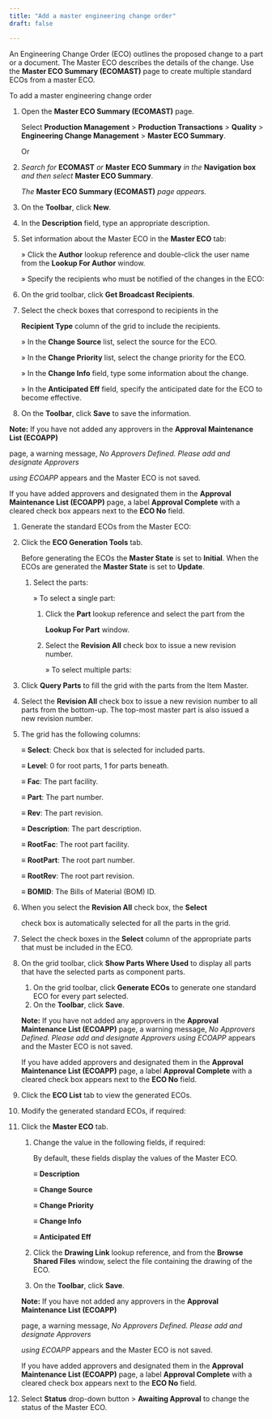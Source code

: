 ```yaml
---
title: "Add a master engineering change order"
draft: false

---
```


An Engineering Change Order (ECO) outlines the proposed change to a part or a document. The Master ECO describes the details of the change. Use the **Master ECO Summary (ECOMAST)** page to create multiple standard ECOs from a master ECO.

To add a master engineering change order

1.  Open the **Master ECO Summary (ECOMAST)** page.

    Select **Production Management** > **Production Transactions** > **Quality** > **Engineering Change Management** > **Master ECO Summary**.

    Or

1.  *Search for* **ECOMAST** *or* **Master ECO Summary** *in the* **Navigation box** *and then select* **Master ECO Summary**.

    *The* **Master ECO Summary (ECOMAST)** *page appears.*

2.  On the **Toolbar**, click **New**.
3.  In the **Description** field, type an appropriate description.
4.  Set information about the Master ECO in the **Master ECO** tab:

    » Click the **Author** lookup reference and double-click the user name from the **Lookup For Author** window.

    » Specify the recipients who must be notified of the changes in the ECO:

5.  On the grid toolbar, click **Get Broadcast Recipients**.
6.  Select the check boxes that correspond to recipients in the

    **Recipient Type** column of the grid to include the recipients.

    » In the **Change Source** list, select the source for the ECO.

    » In the **Change Priority** list, select the change priority for the ECO.

    » In the **Change Info** field, type some information about the change.

    » In the **Anticipated Eff** field, specify the anticipated date for the ECO to become effective.

7.  On the **Toolbar**, click **Save** to save the information.

**Note:** If you have not added any approvers in the **Approval Maintenance List (ECOAPP)**

page, a warning message, *No Approvers Defined. Please add and designate Approvers*

*using ECOAPP* appears and the Master ECO is not saved.

If you have added approvers and designated them in the **Approval Maintenance List (ECOAPP)** page, a label **Approval Complete** with a cleared check box appears next to the **ECO No** field.

1.  Generate the standard ECOs from the Master ECO:
1.  Click the **ECO Generation Tools** tab.

    Before generating the ECOs the **Master State** is set to **Initial**. When the ECOs are generated the **Master State** is set to **Update**.

    1.  Select the parts:

        » To select a single part:

        1.  Click the **Part** lookup reference and select the part from the

            **Lookup For Part** window.

        2.  Select the **Revision All** check box to issue a new revision number.

            » To select multiple parts:

2.  Click **Query Parts** to fill the grid with the parts from the Item Master.
3.  Select the **Revision All** check box to issue a new revision number to all parts from the bottom-up. The top-most master part is also issued a new revision number.
4.  The grid has the following columns:

    ≡ **Select**: Check box that is selected for included parts.

    ≡ **Level**: 0 for root parts, 1 for parts beneath.

    ≡ **Fac**: The part facility.

    ≡ **Part**: The part number.

    ≡ **Rev**: The part revision.

    ≡ **Description**: The part description.

    ≡ **RootFac**: The root part facility.

    ≡ **RootPart**: The root part number.

    ≡ **RootRev**: The root part revision.

    ≡ **BOMID**: The Bills of Material (BOM) ID.

5.  When you select the **Revision All** check box, the **Select**

    check box is automatically selected for all the parts in the grid.

1.  Select the check boxes in the **Select** column of the appropriate parts that must be included in the ECO.
2.  On the grid toolbar, click **Show Parts Where Used** to display all parts that have the selected parts as component parts.
    1.  On the grid toolbar, click **Generate ECOs** to generate one standard ECO for every part selected.
    2.  On the **Toolbar**, click **Save**.

    **Note:** If you have not added any approvers in the **Approval Maintenance List (ECOAPP)** page, a warning message, *No Approvers Defined. Please add and designate Approvers using ECOAPP* appears and the Master ECO is not saved.

    If you have added approvers and designated them in the **Approval Maintenance List (ECOAPP)** page, a label **Approval Complete** with a cleared check box appears next to the **ECO No** field.

1.  Click the **ECO List** tab to view the generated ECOs.
2.  Modify the generated standard ECOs, if required:
1.  Click the **Master ECO** tab.
    1.  Change the value in the following fields, if required:

        By default, these fields display the values of the Master ECO.

        ≡ **Description**

        ≡ **Change Source**

        ≡ **Change Priority**

        ≡ **Change Info**

        ≡ **Anticipated Eff**

    2.  Click the **Drawing Link** lookup reference, and from the **Browse Shared Files** window, select the file containing the drawing of the ECO.
    3.  On the **Toolbar**, click **Save**.

    **Note:** If you have not added any approvers in the **Approval Maintenance List (ECOAPP)**

    page, a warning message, *No Approvers Defined. Please add and designate Approvers*

    *using ECOAPP* appears and the Master ECO is not saved.

    If you have added approvers and designated them in the **Approval Maintenance List (ECOAPP)** page, a label **Approval Complete** with a cleared check box appears next to the **ECO No** field.

1.  Select **Status** drop-down button > **Awaiting Approval** to change the status of the Master ECO.